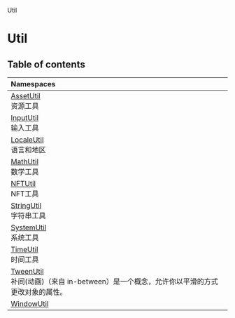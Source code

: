 Util

# Util <Badge type="tip" text="Namespace" /> <Score text="Util" />

## Table of contents

| Namespaces |
| :-----|
| [AssetUtil](Util.AssetUtil.md) <br> 资源工具 |
| [InputUtil](Util.InputUtil.md) <br> 输入工具 |
| [LocaleUtil](Util.LocaleUtil.md) <br> 语言和地区 |
| [MathUtil](Util.MathUtil.md) <br> 数学工具 |
| [NFTUtil](Util.NFTUtil.md) <br> NFT工具 |
| [StringUtil](Util.StringUtil.md) <br> 字符串工具|
| [SystemUtil](Util.SystemUtil.md) <br> 系统工具 |
| [TimeUtil](Util.TimeUtil.md) <br> 时间工具|
| [TweenUtil](Util.TweenUtil.md) <br> 补间(动画)（来自 in-between）是一个概念，允许你以平滑的方式更改对象的属性。|
| [WindowUtil](Util.WindowUtil.md)|
